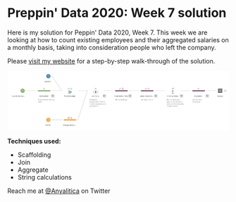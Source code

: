 # Preppin' Data 2020: Week 7 solution

Here is my solution for Peppin' Data 2020, Week 7. This week we are looking at how to count existing employees and their aggregated salaries on a monthly basis, taking into consideration people who left the company.

Please [visit my website](https://www.prosvetova.com/blog/2020-02-19-preppindata_2020w7) for a step-by-step walk-through of the solution. 

![Preppin' Data 2020: week 7 solution](PD2020w7_flow.png)

**Techniques used:**

 - Scaffolding
 - Join
 - Aggregate
 - String calculations


Reach me at [@Anyalitica](https://twitter.com/Anyalitica) on Twitter